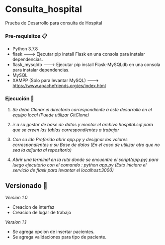 # Consulta_hospital

Prueba de Desarrollo para consulta de Hospital
### Pre-requisitos 📋

* Python 3.7.8
* flask ---> Ejecutar pip install Flask en una consola para instalar dependencias.
* flask_mysqldb ---> Ejecutar pip install Flask-MySQLdb en una consola para instalar dependencias.
* MySQL 
* XAMPP (Solo para levantar MySQL) ---> https://www.apachefriends.org/es/index.html

### Ejecución 🔧

1. _Se debe Clonar el directorio correspondiente a este desarrollo en el equipo local (Puede utilizar GitClone)_

2. _ir a su gestor de base de datos y montar el archivo hospital.sql para que se creen las tablas correspondientes a trabajar_

3. _Con su Ide Preferido abrir app.py y designar los valores correspondientes a su Base de datos (En el caso de utilizar otra que no sea la adjunta al repositorio)_

4. _Abrir una terminal en la ruta donde se encuentre el script(app.py) para luego ejecutarlo con el comando : python app.py (Esto iniciara el servicio de flask para levantar el localhost:3000)_


## Versionado 📌
_Version 1.0_ 
* Creacion de interfaz
* Creacion de lugar de trabajo

_Version 1.1_
* Se agrega opcion de insertar pacientes.
* Se agrega validaciones para tipo de paciente.

